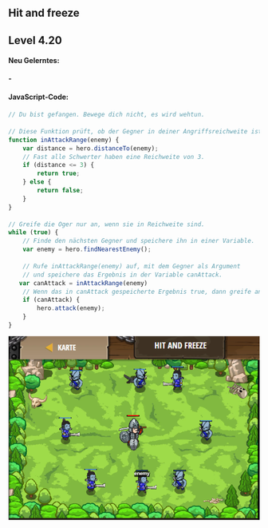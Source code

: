 ## **Hit and freeze**
## Level 4.20

#### Neu Gelerntes:
<b>-</b>

[comment]: <> (Was wurde gelernt und wie funktioniert die Technik?)

#### JavaScript-Code:
```js
// Du bist gefangen. Bewege dich nicht, es wird wehtun.

// Diese Funktion prüft, ob der Gegner in deiner Angriffsreichweite ist.
function inAttackRange(enemy) {
    var distance = hero.distanceTo(enemy);
    // Fast alle Schwerter haben eine Reichweite von 3.
    if (distance <= 3) {
        return true;
    } else {
        return false;
    }
}

// Greife die Oger nur an, wenn sie in Reichweite sind.
while (true) {
    // Finde den nächsten Gegner und speichere ihn in einer Variable.
    var enemy = hero.findNearestEnemy();
    
    // Rufe inAttackRange(enemy) auf, mit dem Gegner als Argument
    // und speichere das Ergebnis in der Variable canAttack.
   var canAttack = inAttackRange(enemy) 
    // Wenn das in canAttack gespeicherte Ergebnis true, dann greife an!
    if (canAttack) {
        hero.attack(enemy);
    }
}
```
![image](lvl4_20.png)